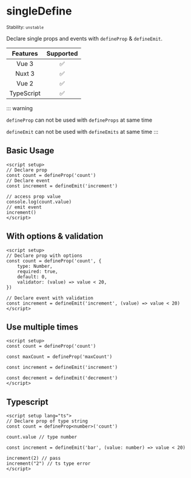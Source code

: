 # singleDefine

<small>Stability: <code class="!text-yellow-600">unstable</code></small>

Declare single props and events with `defineProp` & `defineEmit`.

|         Features          |     Supported      |
| :-----------------------: | :----------------: |
|           Vue 3           | :white_check_mark: |
|          Nuxt 3           | :white_check_mark: |
|           Vue 2           | :white_check_mark: |
|          TypeScript       | :white_check_mark: |

::: warning

`defineProp` can not be used with `defineProps` at same time

`defineEmit` can not be used with `defineEmits` at same time
:::

## Basic Usage

```vue
<script setup>
// Declare prop
const count = defineProp('count')
// Declare event
const increment = defineEmit('increment')

// access prop value
console.log(count.value)
// emit event
increment()
</script>
```

## With options & validation

```vue
<script setup>
// Declare prop with options
const count = defineProp('count', {
    type: Number,
    required: true,
    default: 0,
    validator: (value) => value < 20,
})

// Declare event with validation
const increment = defineEmit('increment', (value) => value < 20)
</script>
```

## Use multiple times

```vue
<script setup>
const count = defineProp('count')

const maxCount = defineProp('maxCount')

const increment = defineEmit('increment')

const decrement = defineEmit('decrement')
</script>
```

## Typescript

```vue
<script setup lang="ts">
// Declare prop of type string
const count = defineProp<number>('count')

count.value // type number

const increment = defineEmit('bar', (value: number) => value < 20)

increment(2) // pass
increment("2") // ts type error
</script>
```


